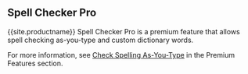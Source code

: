 ## Spell Checker Pro

{{site.productname}} Spell Checker Pro is a premium feature that allows spell checking as-you-type and custom dictionary words.

For more information, see [Check Spelling As-You-Type](../../enterprise/check-spelling/) in the Premium Features section.
